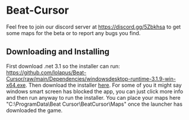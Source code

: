 # Beat-Cursor
Feel free to join our discord server at https://discord.gg/5Zbkhsa to get some maps for the beta or to report any bugs you find.

## Downloading and Installing
First download .net 3.1 so the installer can run: https://github.com/lolapus/Beat-Cursor/raw/main/Dependencies/windowsdesktop-runtime-3.1.9-win-x64.exe.
Then download the installer [here](https://github.com/lolapus/Beat-Cursor/raw/main/Beat%20Cursor%20Installer.msi). For some of you it might say windows smart screen has blocked the app, you can just click more info and then run anyway to run the installer. You can place your maps here "C:\ProgramData\Beat Cursor\BeatCursor\Maps" once the launcher has downloaded the game.
